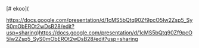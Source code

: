 [# ekoo](

https://docs.google.com/presentation/d/1cMS5bQtq90Zf9pcO5Iw2Zsp5_SyS0mObEROt2wDsB28/edit?usp=sharing)https://docs.google.com/presentation/d/1cMS5bQtq90Zf9pcO5Iw2Zsp5_SyS0mObEROt2wDsB28/edit?usp=sharing
